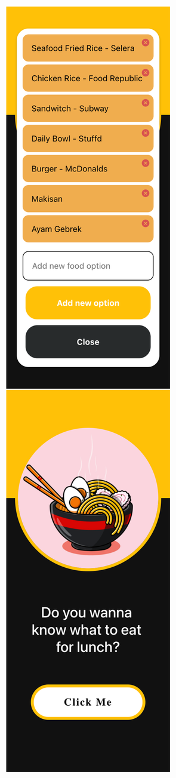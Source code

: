 ![alt text](https://github.com/saadixl/What2Eat/blob/main/ss1.png?raw=true)
![alt text](https://github.com/saadixl/What2Eat/blob/main/ss2.png?raw=true)
